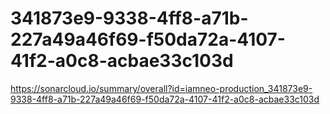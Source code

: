 # 341873e9-9338-4ff8-a71b-227a49a46f69-f50da72a-4107-41f2-a0c8-acbae33c103d
https://sonarcloud.io/summary/overall?id=iamneo-production_341873e9-9338-4ff8-a71b-227a49a46f69-f50da72a-4107-41f2-a0c8-acbae33c103d
